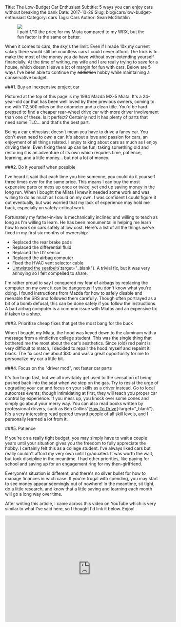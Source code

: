 Title: The Low-Budget Car Enthusiast
Subtitle: 5 ways you can enjoy cars without breaking the bank
Date: 2017-10-29
Slug: blog/cars/low-budget-enthusiast
Category: cars
Tags: Cars
Author: Sean McGlothlin

<figure class="image-center">
  <img src="/images/miata2.jpg">
  <figcaption>I paid 1/10 the price for my Miata compared to my WRX, but the fun factor is the same or better.
  </figcaption>
</figure>

When it comes to cars, the sky's the limit. Even if I made 10x my current salary there would still be countless cars I could never afford. The trick is to make the most of the money you *do* have without over-extending yourself financially. At the time of writing, my wife and I are really trying to save for a house, which doesn't leave a lot of margin for fun with cars. Below are 5 ways I've been able to continue my <s>addiction</s> hobby while maintaining a conservative budget.

###1. Buy an inexpensive project car

Pictured at the top of this page is my 1994 Mazda MX-5 Miata. It's a 24-year-old car that has been well loved by three previous owners, coming to me with 112,500 miles on the odometer and a clean title. You'd be hard pressed to find a cheaper rear-wheel drive car with more driver involvement than one of these. Is it perfect? Certainly not! It has plenty of parts that need some TLC... and that's the best part.

Being a car enthusiast doesn't mean you have to drive a fancy car. You don't even need to *own* a car. It's about a love and passion for cars, an enjoyment of all things related. I enjoy talking about cars as much as I enjoy driving them. Even fixing them up can be fun; taking something old and restoring it is an adventure of its own which requries time, patience, learning, and a little money... but not a lot of money.

###2. Do it yourself when possible

I've heard it said that each time you hire someone, you could do it yourself three times over for the same price. This means I can buy the most expensive parts or mess up once or twice, yet end up saving money in the long run. When I bought the Miata I knew it needed some work and was willing to do as much as I could on my own. I was confident I could figure it out eventually, but was worried that my lack of experience may hold me back, especially on safety-critical work. 

Fortunately my father-in-law is mechanically inclined and willing to teach as long as I'm willing to learn. He has been monumental in helping me learn how to work on cars safely at low cost. Here's a list of all the things we've fixed in my first six months of ownership:

- Replaced the rear brake pads
- Replaced the differential fluid
- Replaced the O2 sensor
- Replaced the airbag computer
- Fixed the HVAC vent selector cable
- [Untwisted the seatbelt](https://youtu.be/f6ZDbDw6baU){:target="\_blank"}. A trivial fix, but it was very annoying so I felt compelled to share.

I'm rather proud to say I conquered my fear of airbags by replacing the computer on my own; it can be dangerous if you don't know what you're doing. I found instructions from Mazda for how to safely disable and reenable the SRS and followed them carefully. Though often portrayed as a bit of a bomb defusal, this can be done safely if you follow the instructions. A bad airbag computer is a common issue with Miatas and an expensive fix if taken to a shop.

###3. Prioritize cheap fixes that get the most bang for the buck

When I bought my Miata, the hood was keyed down to the aluminum with a message from a vindictive college student. This was the single thing that bothered me the most about the car's aesthetics. Since (old) red paint is very difficult to match, I decided to repair the hood myself and repaint it black. The fix cost me about $30 and was a great opportunity for me to personalize my car a little bit.

###4. Focus on the "driver mod", not faster car parts

It's fun to go fast, but we all inevitably get used to the sensation of being pushed back into the seat when we step on the gas. Try to resist the urge of upgrading your car and focus on your skills as a driver instead. Go to local autocross events; though intimidating at first, they will teach you proper car control by experience. If you mess up, you knock over some cones and simply go about your merry way. You can also read books written by professional drivers, such as Ben Collins' [How To Drive](https://www.amazon.com/How-Drive-Instruction-Advice-Hollywoods/dp/1452145296/ref=pd_lpo_sbs_14_img_0?_encoding=UTF8&psc=1&refRID=VVK5Z5KCYMBQ6GMBNB2C){:target="\_blank"}. It's a very interesting read geared toward people of all skill levels, and I personally learned a lot from it.

###5. Patience

If you're on a really tight budget, you may simply have to wait a couple years until your situation gives you the freedom to fully appreciate the hobby. I certainly felt this as a college student. I've always liked cars but really couldn't afford my very own until I graduated. It was worth the wait, but took discipline in the meantime. I had other priorities, like paying for school and saving up for an engagement ring for my then-girlfriend.

Everyone's situation is different, and there's no silver bullet for how to manage finances in each case. If you're frugal with spending, you may start to see money appear seemingly out of nowhere! In the meantime, sit tight, do a little research, and know that a little saving and learning each month will go a long way over time.

After writing this article, I came across this video on YouTube which is very similar to what I've said here, so I thought I'd link it below. Enjoy!

<div class="videoWrapper">
    <iframe width="560" height="349" src="https://www.youtube.com/embed/_YcjWmGPcio" frameborder="0" allowfullscreen></iframe>
</div>